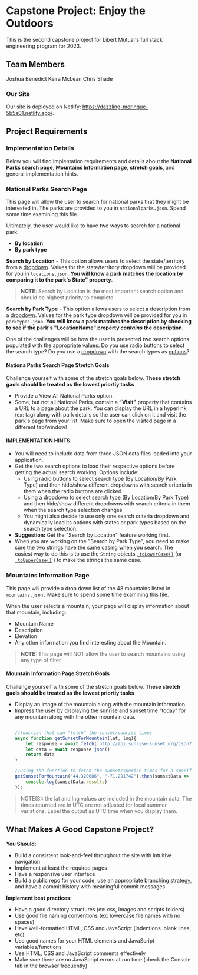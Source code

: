 # Capstone Project: Enjoy the Outdoors

This is the second capstone project for Libert Mutual's full stack engineering program for 2023.  

## Team Members

Joshua Benedict
Keira McLean
Chris Shade

### Our Site

Our site is deployed on Netlify: https://dazzling-meringue-5b5a01.netlify.app/.


## Project Requirements
### Implementation Details
Below you will find implentation requirements and details about the **National Parks search page**, **Mountains Information page**, **stretch goals**, and general implementation hints.

### National Parks Search Page 
This page will allow the user to search for national parks that they might be interested in.  The parks are provided to you in `nationalparks.json`.  Spend some time examining this file.

Ultimately, the user would like to have two ways to search for a national park:
 - **By location** 
 - **By park type**

**Search by Location** - This option allows users to select the state/territory from a [dropdown](https://developer.mozilla.org/en-US/docs/Web/HTML/Element/select). Values for the state/territory dropdown will be provided for you in `locations.json`.  **You will know a park matches the location by comparing it to the park's State" property**. 


> **NOTE:** Search by Location is the most important search option and should be highest priority to complete.

**Search by Park Type** - This option allows users to select a description from a [dropdown](https://developer.mozilla.org/en-US/docs/Web/HTML/Element/select). Values for the park type dropdown will be provided for you in `parktypes.json`.  **You will know a park matches the description by checking to see if the park's "LocationName" property ***contains*** the description**. 

One of the challenges will be how the user is presented two search options populated with the appropriate values. Do you use [radio buttons](https://developer.mozilla.org/en-US/docs/Web/HTML/Element/input/radio) to select the search type?  Do you use a [dropdown](https://developer.mozilla.org/en-US/docs/Web/HTML/Element/select) with the search types as [options](https://developer.mozilla.org/en-US/docs/Web/HTML/Element/option)?

#### Nationa Parks Search Page Stretch Goals
Challenge yourself with some of the stretch goals below. **These stretch gaols should be treated as the lowest priortiy tasks**

-	Provide a View All National Parks option.
- Some, but not all National Parks, contain a **"Visit"** property that contains a URL to a page about the park. You can display the URL in a hyperlink (ex: [<a>](https://mdn.io/a) tag) along with park details so the user can click on it and visit the park's page from your list.  Make sure to open the visited page in a different tab/window!

#### IMPLEMENTATION HINTS

-	You will need to include data from three JSON data files loaded into your application.
- Get the two search options to load their respective options before getting the actual search working. Options include:
  - Using radio buttons to select search type (By Location/By Park Type) and then hide/show different dropdowns with search criteria in them when the radio buttons are clicked
  - Using a dropdown to select search type (By Location/By Park Type) and then hide/show different dropdowns with search criteria in them when the search type selection changes
  - You might also decide to use only one search criteria dropdown and dynamically load its options with states or park types based on the search type selection.
- **Suggestion:** Get the "Search by Location" feature working first.
- When you are working on the "Search by Park Type", you need to make sure the two strings have the same casing when you search.  The easiest way to do this is to use the `String` objects [`.toLowerCase()`](https://mdn.io/toLowerCase)  (or [`.toUpperCase()`](https://mdn.io/toUpperCase) ) to make the strings the same case.

### Mountains Information Page
This page will provide a drop down list of the 48 mountains listed in `mountains.json.` Make sure to spend some time examining this file.

When the user selects a mountain, your page will display information about that mountain, including:

- Mountain Name
- Description
- Elevation
- Any other information you find interesting about the Mountain. 

> **NOTE:** This page will NOT allow the user to search mountains using any type of filter.

#### Mountain Information Page Stretch Goals
Challenge yourself with some of the stretch goals below. **These stretch gaols should be treated as the lowest priortiy tasks**

- Display an image of the mountain along with the mountain information. 
- Impress the user by displaying the sunrise and sunset time "today" for any mountain along with the other mountain data.
  ```js

  //function that can "fetch" the sunset/sunrise times
  async function getSunsetForMountain(lat, lng){
      let response = await fetch(`http://api.sunrise-sunset.org/json?lat=${lat}&lng=${lng}&date=today`)
      let data = await response.json()
      return data
  }

  //Using the function to fetch the sunset/sunrise times for a specific mountain 
  getSunsetForMountain("44.320686", "-71.291742").then(sunsetData => {
      console.log(sunsetData.results)
  });
  ```

> NOTE(S): the lat and lng values are included in the mountain data. The times returned are in UTC are not adjusted for local summer variations. Label the output as UTC time when you display them. 

## What Makes A Good Capstone Project?

**You Should:**  
- Build a consistent look-and-feel throughout the site with intuitive navigation
- Implement at least the required pages 
- Have a responsive user interface 
- Build a public repo for your code, use an appropriate branching strategy, and have a commit history with meaningful commit messages

**Implement best practices:**  
- Have a good directory structures (ex: css, images and scripts folders) 
- Use good file naming conventions (ex: lowercase file names with no spaces)
- Have well-formatted HTML, CSS and JavaScript (indentions, blank lines, etc)
- Use good names for your HTML elements and JavaScript variables/functions
- Use HTML, CSS and JavaScript comments effectively
- Make sure there are no JavaScript errors at run time (check the Console tab in the browser frequently)